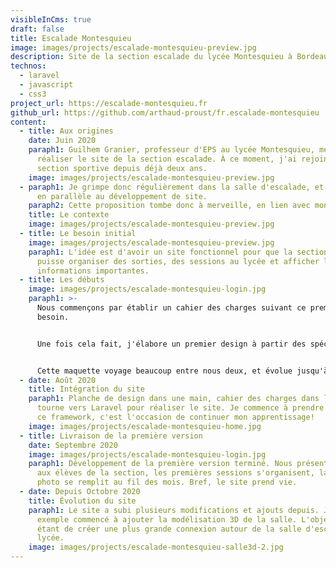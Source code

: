 ```yaml
---
visibleInCms: true
draft: false
title: Escalade Montesquieu
image: images/projects/escalade-montesquieu-preview.jpg
description: Site de la section escalade du lycée Montesquieu à Bordeaux.
technos:
  - laravel
  - javascript
  - css3
project_url: https://escalade-montesquieu.fr
github_url: https://github.com/arthaud-proust/fr.escalade-montesquieu
content:
  - title: Aux origines
    date: Juin 2020
    paraph1: Guilhem Granier, professeur d'EPS au lycée Montesquieu, me propose de
      réaliser le site de la section escalade. À ce moment, j'ai rejoint cette
      section sportive depuis déjà deux ans.
    image: images/projects/escalade-montesquieu-preview.jpg
  - paraph1: Je grimpe donc régulièrement dans la salle d'escalade, et je me forme
      en parallèle au développement de site.
    paraph2: Cette proposition tombe donc à merveille, en lien avec mon projet d'études.
    title: Le contexte
    image: images/projects/escalade-montesquieu-preview.jpg
  - title: Le besoin initial
    image: images/projects/escalade-montesquieu-preview.jpg
    paraph1: L'idée est d'avoir un site fonctionnel pour que la section escalade
      puisse organiser des sorties, des sessions au lycée et afficher les
      informations importantes.
  - title: Les débuts
    image: images/projects/escalade-montesquieu-login.jpg
    paraph1: >-
      Nous commençons par établir un cahier des charges suivant ce premier
      besoin. 


      Une fois cela fait, j'élabore un premier design à partir des spécifications de M.Granier. 


      Cette maquette voyage beaucoup entre nous deux, et évolue jusqu'à sa version finale.
  - date: Août 2020
    title: Intégration du site
    paraph1: Planche de design dans une main, cahier des charges dans l'autre, je me
      tourne vers Laravel pour réaliser le site. Je commence à prendre en main
      ce framework, c'est l'occasion de continuer mon apprentissage!
    image: images/projects/escalade-montesquieu-home.jpg
  - title: Livraison de la première version
    date: Septembre 2020
    image: images/projects/escalade-montesquieu-login.jpg
    paraph1: Développement de la première version terminé. Nous présentons le site
      aux élèves de la section, les premières sessions s'organisent, la galerie
      photo se remplit au fil des mois. Bref, le site prend vie.
  - date: Depuis Octobre 2020
    title: Évolution du site
    paraph1: Le site a subi plusieurs modifications et ajouts depuis. J'ai par
      exemple commencé à ajouter la modélisation 3D de la salle. L'objectif
      étant de créer une plus grande connexion autour de la salle d'escalade du
      lycée.
    image: images/projects/escalade-montesquieu-salle3d-2.jpg
---
```


